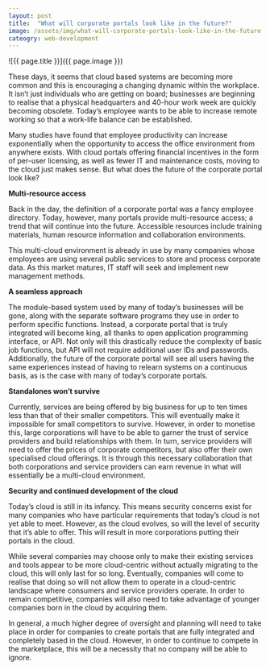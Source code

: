 ```yaml
---
layout: post
title:  "What will corporate portals look like in the future?"
image: /assets/img/what-will-corporate-portals-look-like-in-the-future.jpg
cateogry: web-development
---
```


![{{ page.title }}]({{ page.image }})

These days, it seems that cloud based systems are becoming more common and this is encouraging a changing dynamic within the workplace. It isn’t just individuals who are getting on board; businesses are beginning to realise that a physical headquarters and 40-hour work week are quickly becoming obsolete. Today’s employee wants to be able to increase remote working so that a work-life balance can be established.

Many studies have found that employee productivity can increase exponentially when the opportunity to access the office environment from anywhere exists. With cloud portals offering financial incentives in the form of per-user licensing, as well as fewer IT and maintenance costs, moving to the cloud just makes sense. But what does the future of the corporate portal look like?

**Multi-resource access**

Back in the day, the definition of a corporate portal was a fancy employee directory. Today, however, many portals provide multi-resource access; a trend that will continue into the future. Accessible resources include training materials, human resource information and collaboration environments.

This multi-cloud environment is already in use by many companies whose employees are using several public services to store and process corporate data. As this market matures, IT staff will seek and implement new management methods.

**A seamless approach**

The module-based system used by many of today’s businesses will be gone, along with the separate software programs they use in order to perform specific functions. Instead, a corporate portal that is truly integrated will become king, all thanks to open application programming interface, or API. Not only will this drastically reduce the complexity of basic job functions, but API will not require additional user IDs and passwords. Additionally, the future of the corporate portal will see all users having the same experiences instead of having to relearn systems on a continuous basis, as is the case with many of today’s corporate portals.

**Standalones won’t survive**

Currently, services are being offered by big business for up to ten times less than that of their smaller competitors. This will eventually make it impossible for small competitors to survive. However, in order to monetise this, large corporations will have to be able to garner the trust of service providers and build relationships with them. In turn, service providers will need to offer the prices of corporate competitors, but also offer their own specialised cloud offerings. It is through this necessary collaboration that both corporations and service providers can earn revenue in what will essentially be a multi-cloud environment.

**Security and continued development of the cloud**

Today’s cloud is still in its infancy. This means security concerns exist for many companies who have particular requirements that today’s cloud is not yet able to meet. However, as the cloud evolves, so will the level of security that it’s able to offer. This will result in more corporations putting their portals in the cloud.

While several companies may choose only to make their existing services and tools appear to be more cloud-centric without actually migrating to the cloud, this will only last for so long. Eventually, companies will come to realise that doing so will not allow them to operate in a cloud-centric landscape where consumers and service providers operate. In order to remain competitive, companies will also need to take advantage of younger companies born in the cloud by acquiring them.

In general, a much higher degree of oversight and planning will need to take place in order for companies to create portals that are fully integrated and completely based in the cloud. However, in order to continue to compete in the marketplace, this will be a necessity that no company will be able to ignore.
